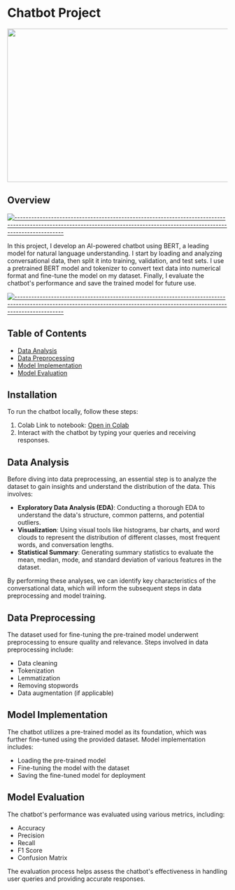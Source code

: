 # Chatbot Project

<img src="https://github.com/Chamindu77/Task-ChatBot/assets/117502200/09a876ef-1bc6-4071-9a14-437ee37c5c36" width="550" height="350"/>

## Overview

[![-----------------------------------------------------------------------------------------------------------------------------------------------------------------------------](https://raw.githubusercontent.com/andreasbm/readme/master/assets/lines/aqua.png)](https://github.com/BaseMax?tab=repositories)

In this project, I develop an AI-powered chatbot using BERT, a leading model for natural language understanding. I start by loading and analyzing conversational data, then split it into training, validation, and test sets. I use a pretrained BERT model and tokenizer to convert text data into numerical format and fine-tune the model on my dataset. Finally, I evaluate the chatbot's performance and save the trained model for future use.

[![-----------------------------------------------------------------------------------------------------------------------------------------------------------------------------](https://raw.githubusercontent.com/andreasbm/readme/master/assets/lines/aqua.png)](https://github.com/BaseMax?tab=repositories)

## Table of Contents

- [Data Analysis](#data-analysis)
- [Data Preprocessing](#data-preprocessing)
- [Model Implementation](#model-implementation)
- [Model Evaluation](#model-evaluation)

## Installation

To run the chatbot locally, follow these steps:

1. Colab Link to notebook: [Open in Colab](https://colab.research.google.com/drive/1tPsMeyjbA8yc0ZCXhH3hQwDB5VFi7b66#scrollTo=17a01fHxIFYD)
2. Interact with the chatbot by typing your queries and receiving responses.

## Data Analysis

Before diving into data preprocessing, an essential step is to analyze the dataset to gain insights and understand the distribution of the data. This involves:

- **Exploratory Data Analysis (EDA)**: Conducting a thorough EDA to understand the data's structure, common patterns, and potential outliers.
- **Visualization**: Using visual tools like histograms, bar charts, and word clouds to represent the distribution of different classes, most frequent words, and conversation lengths.
- **Statistical Summary**: Generating summary statistics to evaluate the mean, median, mode, and standard deviation of various features in the dataset.

By performing these analyses, we can identify key characteristics of the conversational data, which will inform the subsequent steps in data preprocessing and model training.

## Data Preprocessing

The dataset used for fine-tuning the pre-trained model underwent preprocessing to ensure quality and relevance. Steps involved in data preprocessing include:

- Data cleaning
- Tokenization
- Lemmatization
- Removing stopwords
- Data augmentation (if applicable)

## Model Implementation

The chatbot utilizes a pre-trained model as its foundation, which was further fine-tuned using the provided dataset. Model implementation includes:

- Loading the pre-trained model
- Fine-tuning the model with the dataset
- Saving the fine-tuned model for deployment

## Model Evaluation

The chatbot's performance was evaluated using various metrics, including:

- Accuracy
- Precision
- Recall
- F1 Score
- Confusion Matrix

The evaluation process helps assess the chatbot's effectiveness in handling user queries and providing accurate responses.
